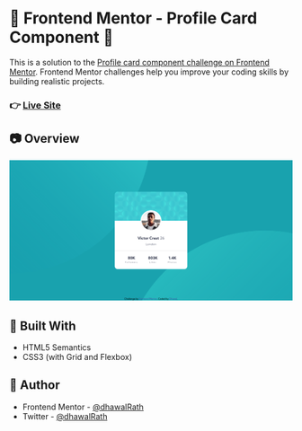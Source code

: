 # :star2: Frontend Mentor - Profile Card Component :star2:

This is a solution to the [Profile card component challenge on Frontend Mentor](https://www.frontendmentor.io/challenges/profile-card-component-cfArpWshJ). Frontend Mentor challenges help you improve your coding skills by building realistic projects. 

### :point_right: [Live Site](https://dhawalrath.github.io/profile-card-componenet/)

## :camera: Overview

![Desktop](./screenshots/desktop.png)

## :muscle: Built With

- HTML5 Semantics
- CSS3 (with Grid and Flexbox)

## :man: Author

- Frontend Mentor - [@dhawalRath](https://www.frontendmentor.io/profile/dhawalRath)
- Twitter - [@dhawalRath](https://www.twitter.com/dhawalRath)
